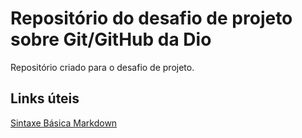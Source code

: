 # Repositório do desafio de projeto sobre Git/GitHub da Dio
Repositório criado para o desafio de projeto.

## Links úteis
[Sintaxe Básica Markdown](https://www.markdownguide.org/basic-syntax/)
